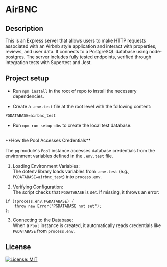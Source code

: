 # AirBNC

## Description 
This is an Express server that allows users to make HTTP requests associated with an Airbnb style application and interact with properties, reviews, and user data. It connects to a PostgreSQL database using node-postgres. The server includes fully tested endpoints, verified through integration tests with Supertest and Jest. 

## Project setup

- Run `npm install` in the root of repo to install the necessary dependencies.

- Create a `.env.test` file at the root level with the following content:

```
PGDATABASE=airbnc_test
```
- Run `npm run setup-dbs` to create the local test database.
<br>
**How the Pool Accesses Credentials**

The `pg` module's `Pool` instance accesses database credentials from the environment variables defined in the `.env.test` file.

1. Loading Environment Variables:  
The dotenv library loads variables from `.env.test` (e.g., `PGDATABASE=airbnc_test`) into `process.env`.

2. Verifying Configuration:  
The script checks that `PGDATABASE` is set. If missing, it throws an error:

```
if (!process.env.PGDATABASE) {
    throw new Error("PGDATABASE not set");
};
```

3. Connecting to the Database:  
When a `Pool` instance is created, it automatically reads credentials like `PGDATABASE` from `process.env`.


## License 
[![License: MIT](https://img.shields.io/badge/License-MIT-yellow.svg)](https://opensource.org/licenses/MIT)

